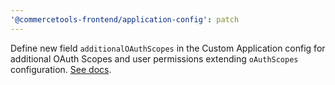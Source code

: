 ```yaml
---
'@commercetools-frontend/application-config': patch
---
```


Define new field `additionalOAuthScopes` in the Custom Application config for additional OAuth Scopes and user permissions extending `oAuthScopes` configuration. [See docs](https://docs.commercetools.com/custom-applications/concepts/oauth-scopes-and-user-permissions#additional-oauth-scopes).
